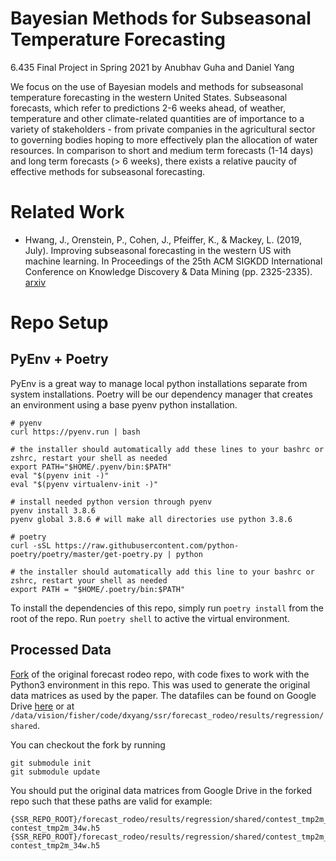 # Bayesian Methods for Subseasonal Temperature Forecasting
6.435 Final Project in Spring 2021 by Anubhav Guha and Daniel Yang

We focus on the use of Bayesian models and methods for subseasonal temperature forecasting in the western United States. Subseasonal forecasts, which refer to predictions 2-6 weeks ahead, of weather, temperature and other climate-related quantities are of importance to a variety of stakeholders - from private companies in the agricultural sector to governing bodies hoping to more effectively plan the allocation of water resources. In comparison to short and medium term forecasts (1-14 days) and long term forecasts (> 6 weeks), there exists a relative paucity of effective methods for subseasonal forecasting. 

# Related Work
* Hwang, J., Orenstein, P., Cohen, J., Pfeiffer, K., & Mackey, L. (2019, July). Improving subseasonal forecasting in the western US with machine learning. In Proceedings of the 25th ACM SIGKDD International Conference on Knowledge Discovery & Data Mining (pp. 2325-2335). [arxiv](https://arxiv.org/abs/1809.07394)

# Repo Setup
## PyEnv + Poetry
PyEnv is a great way to manage local python installations separate from system installations. Poetry will be our dependency manager that creates an environment using a base pyenv python installation.

```
# pyenv
curl https://pyenv.run | bash

# the installer should automatically add these lines to your bashrc or zshrc, restart your shell as needed
export PATH="$HOME/.pyenv/bin:$PATH"
eval "$(pyenv init -)"
eval "$(pyenv virtualenv-init -)"

# install needed python version through pyenv
pyenv install 3.8.6
pyenv global 3.8.6 # will make all directories use python 3.8.6

# poetry
curl -sSL https://raw.githubusercontent.com/python-poetry/poetry/master/get-poetry.py | python

# the installer should automatically add this line to your bashrc or zshrc, restart your shell as needed
export PATH = "$HOME/.poetry/bin:$PATH"
```

To install the dependencies of this repo, simply run `poetry install` from the root of the repo. Run `poetry shell` to active the virtual environment.

## Processed Data
[Fork](https://github.com/dxyang/forecast_rodeo) of the original forecast rodeo repo, with code fixes to work with the Python3 environment in this repo. This was used to generate the original data matrices as used by the paper. The datafiles can be found on Google Drive [here](https://drive.google.com/drive/folders/1bFJ64Q_NlbKc1J1um-tQFmT1xEBBYWhV?usp=sharing) or at `/data/vision/fisher/code/dxyang/ssr/forecast_rodeo/results/regression/shared`.

You can checkout the fork by running
```
git submodule init
git submodule update
```

You should put the original data matrices from Google Drive in the forked repo such that these paths are valid for example:
```
{SSR_REPO_ROOT}/forecast_rodeo/results/regression/shared/contest_tmp2m_34w/lat_lon_date_data-contest_tmp2m_34w.h5
{SSR_REPO_ROOT}/forecast_rodeo/results/regression/shared/contest_tmp2m_34w/date_data-contest_tmp2m_34w.h5
```
